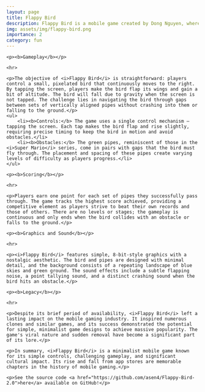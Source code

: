 ```yaml
---
layout: page
title: Flappy Bird
description: Flappy Bird is a mobile game created by Dong Nguyen, where players control a bird by tapping the screen to keep it flying while avoiding obstacles like green pipes. The objective is to navigate the bird through as many gaps as possible without hitting the pipes or falling.
img: assets/img/flappy-bird.png
importance: 2
category: fun
---
```


<div>

    <p><b>Gameplay</b></p>

    <hr>

    <p>The objective of <i>Flappy Bird</i> is straightforward: players control a small, pixelated bird that continuously moves to the right. By tapping the screen, players make the bird flap its wings and gain a bit of altitude. The bird will fall due to gravity when the screen is not tapped. The challenge lies in navigating the bird through gaps between sets of vertically aligned pipes without crashing into them or falling to the ground.</p>
    <ul>
        <li><b>Controls:</b> The game uses a single control mechanism – tapping the screen. Each tap makes the bird flap and rise slightly, requiring precise timing to keep the bird in motion and avoid obstacles.</li>
        <li><b>Obstacles:</b> The green pipes, reminiscent of those in the <i>Super Mario</i> series, come in pairs with gaps that the bird must fly through. The placement and spacing of these pipes create varying levels of difficulty as players progress.</li>
    </ul>

    <p><b>Scoring</b></p>

    <hr>

    <p>Players earn one point for each set of pipes they successfully pass through. The game tracks the highest score achieved, providing a competitive element as players strive to beat their own records and those of others. There are no levels or stages; the gameplay is continuous and only ends when the bird collides with an obstacle or falls to the ground.</p>

    <p><b>Graphics and Sound</b></p>

    <hr>

    <p><i>Flappy Bird</i> features simple, 8-bit-style graphics with a nostalgic aesthetic. The bird and pipes are designed with minimal detail, and the background consists of a repeating landscape of blue skies and green ground. The sound effects include a subtle flapping noise, a point tallying sound, and a distinct crashing sound when the bird hits an obstacle.</p>

    <p><b>Legacy</b></p>

    <hr>

    <p>Despite its brief period of availability, <i>Flappy Bird</i> left a lasting impact on the mobile gaming industry. It inspired numerous clones and similar games, and its success demonstrated the potential for simple, minimalist game designs to achieve massive popularity. The game's viral nature and sudden removal have become a significant part of its lore.</p>

    <p>In summary, <i>Flappy Bird</i> is a minimalist mobile game known for its simple controls, challenging gameplay, and significant cultural impact. Its rise and fall from app stores are memorable chapters in the history of mobile gaming.</p>

    <p>See the source code <a href="https://github.com/asen4/Flappy-Bird-2.0">here</a> available on GitHub!</p>

</div>
